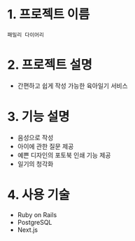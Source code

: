 # 1. 프로젝트 이름
`패밀리 다이어리`
# 2. 프로젝트 설명
- 간편하고 쉽게 작성 가능한 육아일기 서비스​
# 3. 기능 설명
- 음성으로 작성
- 아이에 관한 질문 제공
- 예쁜 디자인의 포토북 인쇄 기능 제공
- 일기의 청각화
# 4. 사용 기술
- Ruby on Rails
- PostgreSQL
- Next.js